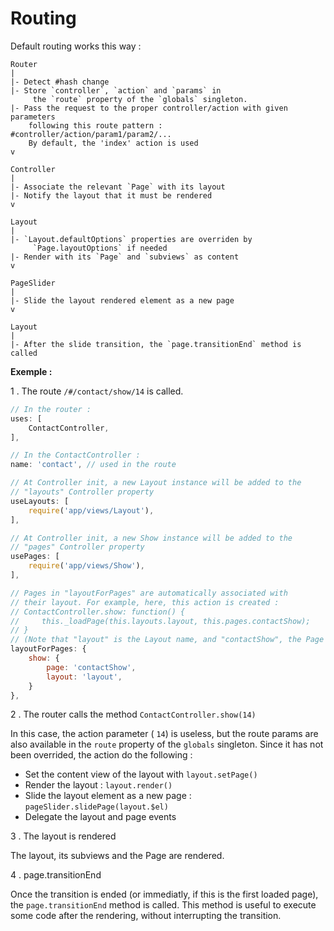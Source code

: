 # Routing

Default routing works this way :

```
Router
|
|- Detect #hash change
|- Store `controller`, `action` and `params` in
     the `route` property of the `globals` singleton.
|- Pass the request to the proper controller/action with given parameters
    following this route pattern : #controller/action/param1/param2/...
    By default, the 'index' action is used
v

Controller
|
|- Associate the relevant `Page` with its layout
|- Notify the layout that it must be rendered
v

Layout
|
|- `Layout.defaultOptions` properties are overriden by
     `Page.layoutOptions` if needed
|- Render with its `Page` and `subviews` as content
v

PageSlider
|
|- Slide the layout rendered element as a new page
v

Layout
|
|- After the slide transition, the `page.transitionEnd` method is called
```

__Exemple :__

1 . The route `/#/contact/show/14` is called.

```js
// In the router :
uses: [
    ContactController,
],
```

```js
// In the ContactController :
name: 'contact', // used in the route

// At Controller init, a new Layout instance will be added to the
// "layouts" Controller property
useLayouts: [
    require('app/views/Layout'),
],

// At Controller init, a new Show instance will be added to the
// "pages" Controller property
usePages: [
    require('app/views/Show'),
],

// Pages in "layoutForPages" are automatically associated with
// their layout. For example, here, this action is created :
// ContactController.show: function() {
//     this._loadPage(this.layouts.layout, this.pages.contactShow);
// }
// (Note that "layout" is the Layout name, and "contactShow", the Page name)
layoutForPages: {
    show: {
        page: 'contactShow',
        layout: 'layout',
    }
},

```

2 . The router calls the method `ContactController.show(14)`

In this case, the action parameter ( `14`) is useless, but the route params are also available in the `route` property of the `globals` singleton.
Since it has not been overrided, the action do the following :
- Set the content view of the layout with `layout.setPage()`
- Render the layout : `layout.render()`
- Slide the layout element as a new page : `pageSlider.slidePage(layout.$el)`
- Delegate the layout and page events

3 . The layout is rendered

The layout, its subviews and the Page are rendered.

4 . page.transitionEnd

Once the transition is ended (or immediatly, if this is the first loaded page), the `page.transitionEnd` method is called.
This method is useful to execute some code after the rendering, without interrupting the transition.
